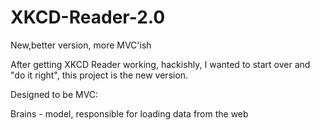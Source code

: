 XKCD-Reader-2.0
===============
New,better version, more MVC'ish

After getting XKCD Reader working, hackishly, I wanted to start over and "do it right", this project is the new version.

Designed to be MVC:

Brains - model, responsible for loading data from the web
